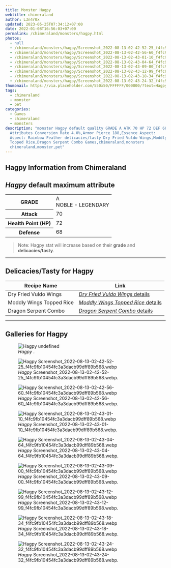```yaml
---
title: Monster Hagpy
webtitle: chimeraland
author: L3n4r0x
updated: 2023-05-25T07:34:12+07:00
date: 2022-01-08T16:56:03+07:00
permalink: /chimeraland/monsters/hagpy.html
photos:
  - null
  - /chimeraland/monsters/hagpy/Screenshot_2022-08-13-02-42-52-25_f4fc9fb10454fc3a3dacb99dff89b568.webp
  - /chimeraland/monsters/hagpy/Screenshot_2022-08-13-02-42-56-60_f4fc9fb10454fc3a3dacb99dff89b568.webp
  - /chimeraland/monsters/hagpy/Screenshot_2022-08-13-02-43-01-10_f4fc9fb10454fc3a3dacb99dff89b568.webp
  - /chimeraland/monsters/hagpy/Screenshot_2022-08-13-02-43-04-64_f4fc9fb10454fc3a3dacb99dff89b568.webp
  - /chimeraland/monsters/hagpy/Screenshot_2022-08-13-02-43-09-00_f4fc9fb10454fc3a3dacb99dff89b568.webp
  - /chimeraland/monsters/hagpy/Screenshot_2022-08-13-02-43-12-99_f4fc9fb10454fc3a3dacb99dff89b568.webp
  - /chimeraland/monsters/hagpy/Screenshot_2022-08-13-02-43-18-34_f4fc9fb10454fc3a3dacb99dff89b568.webp
  - /chimeraland/monsters/hagpy/Screenshot_2022-08-13-02-43-24-32_f4fc9fb10454fc3a3dacb99dff89b568.webp
thumbnail: https://via.placeholder.com/550x50/FFFFFF/000000/?text=Hagpy
tags:
  - chimeraland
  - monster
  - pet
categories:
  - Games
  - chimeraland
  - monsters
description: "monster Hagpy default quality GRADE A ATK 70 HP 72 DEF 68
  Attributes Conversion Rate 4.0%,Armor Pierce 188,Essence Aspect:
  Aspect: Rainbow Feather delicacies/tasty Dry Fried Vuldo Wings,Moddly Wings
  Topped Rice,Dragon Serpent Combo Games,chimeraland,monsters
  chimeraland,monster,pet"
---
```


<link
  rel="stylesheet"
  href="https://rawcdn.githack.com/dimaslanjaka/Web-Manajemen/870a349/css/bootstrap-5-3-0-alpha3-wrapper.css"
/>
<section id="bootstrap-wrapper">
  <div data-bs-theme="dark">
    <h2>Hagpy Information from Chimeraland</h2>
    <h2 id="attribute"><i>Hagpy</i> default maximum attribute</h2>
    <div class="row">
      <div class="col mb-2">
        <div class="card">
          <div class="card-body">
            <table>
              <tr>
                <th>GRADE</th>
                <td>
                  A <br /><span class="text-warning">NOBLE - LEGENDARY</span>
                </td>
              </tr>
              <tr>
                <th>Attack</th>
                <td>70</td>
              </tr>
              <tr>
                <th>Health Point (HP)</th>
                <td>72</td>
              </tr>
              <tr>
                <th>Defense</th>
                <td>68</td>
              </tr>
            </table>
          </div>
        </div>
      </div>
    </div>
    <blockquote>
      Note: Hagpy stat will increase based on their <b>grade</b> and
      <b>delicacies/tasty</b>.
    </blockquote>
    <hr />
    <h2 id="delicacies">Delicacies/Tasty for Hagpy</h2>
    <div class="card">
      <div class="card-body">
        <div class="table-responsive">
          <table class="table table-striped">
            <thead>
              <tr>
                <th>Recipe Name</th>
                <th>Link</th>
              </tr>
            </thead>
            <tbody>
              <tr>
                <td>Dry Fried Vuldo Wings</td>
                <td>
                  <a
                    href="#"
                    class="text-primary"
                    title="Click here to view recipe Dry Fried Vuldo Wings details"
                    ><i>Dry Fried Vuldo Wings</i> details</a
                  >
                </td>
              </tr>
              <tr>
                <td>Moddly Wings Topped Rice</td>
                <td>
                  <a
                    href="#"
                    class="text-primary"
                    title="Click here to view recipe Moddly Wings Topped Rice details"
                    ><i>Moddly Wings Topped Rice</i> details</a
                  >
                </td>
              </tr>
              <tr>
                <td>Dragon Serpent Combo</td>
                <td>
                  <a
                    href="#"
                    class="text-primary"
                    title="Click here to view recipe Dragon Serpent Combo details"
                    ><i>Dragon Serpent Combo</i> details</a
                  >
                </td>
              </tr>
            </tbody>
          </table>
        </div>
      </div>
    </div>
    <hr />
    <div id="gallery">
      <h2>Galleries for Hagpy</h2>
      <div class="row">
        <div class="col-lg-6 col-12">
          <figure>
            <img
              src="https://www.webmanajemen.com/undefined"
              alt="Hagpy undefined"
            />
            <figcaption><i>Hagpy</i> .</figcaption>
          </figure>
        </div>
        <div class="col-lg-6 col-12">
          <figure>
            <img
              src="https://www.webmanajemen.com/chimeraland/monsters/hagpy/Screenshot_2022-08-13-02-42-52-25_f4fc9fb10454fc3a3dacb99dff89b568.webp"
              alt="Hagpy Screenshot_2022-08-13-02-42-52-25_f4fc9fb10454fc3a3dacb99dff89b568.webp"
            />
            <figcaption>
              <i>Hagpy</i>
              Screenshot_2022-08-13-02-42-52-25_f4fc9fb10454fc3a3dacb99dff89b568.webp.
            </figcaption>
          </figure>
        </div>
        <div class="col-lg-6 col-12">
          <figure>
            <img
              src="https://www.webmanajemen.com/chimeraland/monsters/hagpy/Screenshot_2022-08-13-02-42-56-60_f4fc9fb10454fc3a3dacb99dff89b568.webp"
              alt="Hagpy Screenshot_2022-08-13-02-42-56-60_f4fc9fb10454fc3a3dacb99dff89b568.webp"
            />
            <figcaption>
              <i>Hagpy</i>
              Screenshot_2022-08-13-02-42-56-60_f4fc9fb10454fc3a3dacb99dff89b568.webp.
            </figcaption>
          </figure>
        </div>
        <div class="col-lg-6 col-12">
          <figure>
            <img
              src="https://www.webmanajemen.com/chimeraland/monsters/hagpy/Screenshot_2022-08-13-02-43-01-10_f4fc9fb10454fc3a3dacb99dff89b568.webp"
              alt="Hagpy Screenshot_2022-08-13-02-43-01-10_f4fc9fb10454fc3a3dacb99dff89b568.webp"
            />
            <figcaption>
              <i>Hagpy</i>
              Screenshot_2022-08-13-02-43-01-10_f4fc9fb10454fc3a3dacb99dff89b568.webp.
            </figcaption>
          </figure>
        </div>
        <div class="col-lg-6 col-12">
          <figure>
            <img
              src="https://www.webmanajemen.com/chimeraland/monsters/hagpy/Screenshot_2022-08-13-02-43-04-64_f4fc9fb10454fc3a3dacb99dff89b568.webp"
              alt="Hagpy Screenshot_2022-08-13-02-43-04-64_f4fc9fb10454fc3a3dacb99dff89b568.webp"
            />
            <figcaption>
              <i>Hagpy</i>
              Screenshot_2022-08-13-02-43-04-64_f4fc9fb10454fc3a3dacb99dff89b568.webp.
            </figcaption>
          </figure>
        </div>
        <div class="col-lg-6 col-12">
          <figure>
            <img
              src="https://www.webmanajemen.com/chimeraland/monsters/hagpy/Screenshot_2022-08-13-02-43-09-00_f4fc9fb10454fc3a3dacb99dff89b568.webp"
              alt="Hagpy Screenshot_2022-08-13-02-43-09-00_f4fc9fb10454fc3a3dacb99dff89b568.webp"
            />
            <figcaption>
              <i>Hagpy</i>
              Screenshot_2022-08-13-02-43-09-00_f4fc9fb10454fc3a3dacb99dff89b568.webp.
            </figcaption>
          </figure>
        </div>
        <div class="col-lg-6 col-12">
          <figure>
            <img
              src="https://www.webmanajemen.com/chimeraland/monsters/hagpy/Screenshot_2022-08-13-02-43-12-99_f4fc9fb10454fc3a3dacb99dff89b568.webp"
              alt="Hagpy Screenshot_2022-08-13-02-43-12-99_f4fc9fb10454fc3a3dacb99dff89b568.webp"
            />
            <figcaption>
              <i>Hagpy</i>
              Screenshot_2022-08-13-02-43-12-99_f4fc9fb10454fc3a3dacb99dff89b568.webp.
            </figcaption>
          </figure>
        </div>
        <div class="col-lg-6 col-12">
          <figure>
            <img
              src="https://www.webmanajemen.com/chimeraland/monsters/hagpy/Screenshot_2022-08-13-02-43-18-34_f4fc9fb10454fc3a3dacb99dff89b568.webp"
              alt="Hagpy Screenshot_2022-08-13-02-43-18-34_f4fc9fb10454fc3a3dacb99dff89b568.webp"
            />
            <figcaption>
              <i>Hagpy</i>
              Screenshot_2022-08-13-02-43-18-34_f4fc9fb10454fc3a3dacb99dff89b568.webp.
            </figcaption>
          </figure>
        </div>
        <div class="col-lg-6 col-12">
          <figure>
            <img
              src="https://www.webmanajemen.com/chimeraland/monsters/hagpy/Screenshot_2022-08-13-02-43-24-32_f4fc9fb10454fc3a3dacb99dff89b568.webp"
              alt="Hagpy Screenshot_2022-08-13-02-43-24-32_f4fc9fb10454fc3a3dacb99dff89b568.webp"
            />
            <figcaption>
              <i>Hagpy</i>
              Screenshot_2022-08-13-02-43-24-32_f4fc9fb10454fc3a3dacb99dff89b568.webp.
            </figcaption>
          </figure>
        </div>
      </div>
    </div>
  </div>
</section>